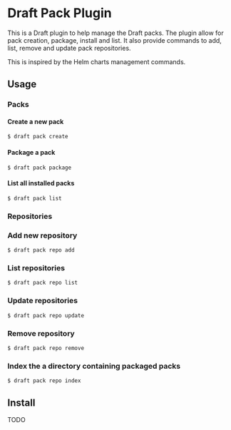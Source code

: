# Draft Pack Plugin

This is a Draft plugin to help manage the Draft packs. The plugin allow for
pack creation, package, install and list. It also provide commands to
add, list, remove and update pack repositories.

This is inspired by the Helm charts management commands.


## Usage

### Packs

#### Create a new pack

```
$ draft pack create
```

#### Package a pack
```
$ draft pack package
```

#### List all installed packs
```
$ draft pack list
```

### Repositories

### Add new repository
```
$ draft pack repo add
```

### List repositories
```
$ draft pack repo list
```

### Update repositories
```
$ draft pack repo update
```

### Remove repository
```
$ draft pack repo remove
```

### Index the a directory containing packaged packs
```
$ draft pack repo index
```


## Install

TODO
